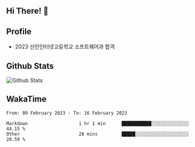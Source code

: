 ## Hi There! 👋

## Profile

-   2023 선린인터넷고등학교 소프트웨어과 합격

## Github Stats

![Github Stats](https://github-readme-stats.vercel.app/api/top-langs/?username=NY0510&theme=tokyonight&hide_border=true&layout=compact)

## WakaTime

<!--START_SECTION:waka-->

```text
From: 09 February 2023 - To: 16 February 2023

Markdown                   1 hr 1 min      ███████████░░░░░░░░░░░░░░   44.15 %
Other                      28 mins         █████░░░░░░░░░░░░░░░░░░░░   20.59 %
```

<!--END_SECTION:waka-->
